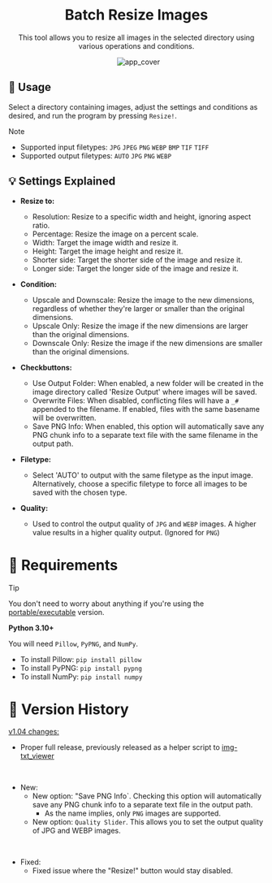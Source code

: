 <h1 align="center">Batch Resize Images</h1>
<p align="center">This tool allows you to resize all images in the selected directory using various operations and conditions.</p>

<p align="center">
  <img src="https://github.com/Nenotriple/batch_resize_images/assets/70049990/e63253d7-5185-464e-92ea-fc985f1aa9ce" alt="app_cover">
</p>


## 📝 Usage

Select a directory containing images, adjust the settings and conditions as desired, and run the program by pressing `Resize!`.

> [!NOTE]
> - Supported input filetypes: `JPG` `JPEG` `PNG` `WEBP` `BMP` `TIF` `TIFF`
> - Supported output filetypes: `AUTO` `JPG` `PNG` `WEBP`


## 💡 Settings Explained

- **Resize to:**
  - Resolution: Resize to a specific width and height, ignoring aspect ratio.
  - Percentage: Resize the image on a percent scale.
  - Width: Target the image width and resize it.
  - Height: Target the image height and resize it.
  - Shorter side: Target the shorter side of the image and resize it.
  - Longer side: Target the longer side of the image and resize it.

- **Condition:**
  - Upscale and Downscale: Resize the image to the new dimensions, regardless of whether they're larger or smaller than the original dimensions.
  - Upscale Only: Resize the image if the new dimensions are larger than the original dimensions.
  - Downscale Only: Resize the image if the new dimensions are smaller than the original dimensions.

- **Checkbuttons:**
  - Use Output Folder: When enabled, a new folder will be created in the image directory called 'Resize Output' where images will be saved.
  - Overwrite Files: When disabled, conflicting files will have a `_#` appended to the filename. If enabled, files with the same basename will be overwritten.
  - Save PNG Info: When enabled, this option will automatically save any PNG chunk info to a separate text file with the same filename in the output path.

- **Filetype:**
  - Select 'AUTO' to output with the same filetype as the input image. Alternatively, choose a specific filetype to force all images to be saved with the chosen type.

- **Quality:**
  - Used to control the output quality of `JPG` and `WEBP` images. A higher value results in a higher quality output. (Ignored for `PNG`)

# 🚩 Requirements

> [!TIP]
> You don't need to worry about anything if you're using the [portable/executable](https://github.com/Nenotriple/batch_resize_images/releases?q=executable&expanded=true) version.

**Python 3.10+**

You will need `Pillow`, `PyPNG`, and `NumPy`.

 - To install Pillow: `pip install pillow`
 - To install PyPNG: `pip install pypng` 
 - To install NumPy: `pip install numpy`


# 📜 Version History

[v1.04 changes:](https://github.com/Nenotriple/batch_resize_images/releases/tag/v1.04)

  - Proper full release, previously released as a helper script to [img-txt_viewer](https://github.com/Nenotriple/img-txt_viewer)

<br>

  - New:
    - New option: "Save PNG Info`. Checking this option will automatically save any PNG chunk info to a separate text file in the output path.
      - As the name implies, only `PNG` images are supported.
    - New option: `Quality Slider`. This allows you to set the output quality of JPG and WEBP images.

<br>

  - Fixed:
    - Fixed issue where the "Resize!" button would stay disabled.

